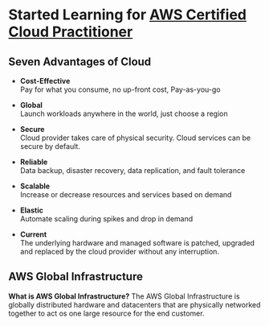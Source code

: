 # Started Learning for [AWS Certified Cloud Practitioner](https://www.youtube.com/watch?v=SOTamWNgDKc)

## Seven Advantages of Cloud
- **Cost-Effective** <br/>
  Pay for what you consume, no up-front cost, Pay-as-you-go
  
- **Global** <br/>
  Launch workloads anywhere in the world, just choose a region
  
- **Secure** <br/>
  Cloud provider takes care of physical security. Cloud services can be secure by default.
  
- **Reliable** <br/>
  Data backup, disaster recovery, data replication, and fault tolerance
  
- **Scalable** <br/>
  Increase or decrease resources and services based on demand
  
- **Elastic** <br/>
  Automate scaling during spikes and drop in demand
  
- **Current** <br/>
  The underlying hardware and managed software is patched, upgraded and replaced by the cloud provider without any interruption.
  
## AWS Global Infrastructure
**What is AWS Global Infrastructure?**
The AWS Global Infrastructure is globally distributed hardware and datacenters that are physically networked together to act os one large resource for the end customer.
